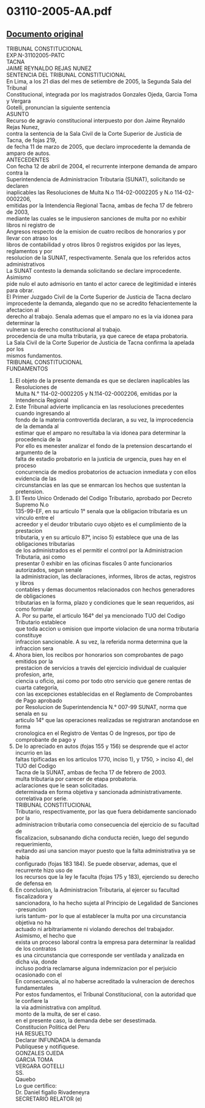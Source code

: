 
03110-2005-AA.pdf
=================
  
[Documento original](https://tc.gob.pe/jurisprudencia/2006/03110-2005-AA.pdf)  
---  
TRIBUNAL CONSTITUCIONAL  
EXP.N-31102005-PATC  
TACNA  
JAIME REYNALDO REJAS NUNEZ  
SENTENCIA DEL TRIBUNAL CONSTITUCIONAL  
En Lima, a los 21 dias del mes de setiembre de 2005, la Segunda Sala del Tribunal  
Constitucional, integrada por los magistrados Gonzales Ojeda, Garcia Toma y Vergara  
Gotelli, pronuncian la siguiente sentencia  
ASUNTO  
Recurso de agravio constitucional interpuesto por don Jaime Reynaldo Rejas Nunez,  
contra la sentencia de la Sala Civil de la Corte Superior de Justicia de Tacna, de fojas 219,  
de fecha 11 de marzo de 2005, que declaro improcedente la demanda de amparo de autos.  
ANTECEDENTES  
Con fecha 12 de abril de 2004, el recurrente interpone demanda de amparo contra la  
Superintendencia de Administracion Tributaria (SUNAT), solicitando se declaren  
inaplicables las Resoluciones de Multa N.o 114-02-0002205 y N.o 114-02-0002206,  
emitidas por la Intendencia Regional Tacna, ambas de fecha 17 de febrero de 2003,  
mediante las cuales se le impusieron sanciones de multa por no exhibir libros ni registro de  
Angresos respecto de la emision de cuatro recibos de honorarios y por llevar con atraso los  
libros de contabilidad y otros libros 0 registros exigidos por las leyes, reglamentos y por  
resolucion de la SUNAT, respectivamente. Senala que los referidos actos administrativos  
La SUNAT contesto la demanda solicitando se declare improcedente. Asimismo  
pide nulo el auto admisorio en tanto el actor carece de legitimidad e interés para obrar.  
El Primer Juzgado Civil de la Corte Superior de Justicia de Tacna declaro  
improcedente la demanda, alegando que no se acredito fehacientemente la afectacion al  
derecho al trabajo. Senala ademas que el amparo no es la via idonea para determinar la  
vulneran su derecho constitucional al trabajo.  
procedencia de una multa tributaria, ya que carece de etapa probatoria.  
La Sala Civil de la Corte Superior de Justicia de Tacna confirma la apelada por los  
mismos fundamentos.  
TRIBUNAL CONSTITUCIONAL  
FUNDAMENTOS  
1. El objeto de la presente demanda es que se declaren inaplicables las Resoluciones de  
Multa N.° 114-02-0002205 y N.114-02-0002206, emitidas por la Intendencia Regional  
2. Este Tribunal advierte implicancia en las resoluciones precedentes cuando ingresando al  
fondo de la materia controvertida declaran, a su vez, la improcedencia de la demanda al  
estimar que el amparo no resultaba la via idonea para determinar la procedencia de la  
Por ello es menester analizar el fondo de la pretension descartando el argumento de la  
falta de estadio probatorio en la justicia de urgencia, pues hay en el proceso  
concurrencia de medios probatorios de actuacion inmediata y con ellos evidencia de las  
circunstancias en las que se enmarcan los hechos que sustentan la pretension.  
3. El Texto Unico Ordenado del Codigo Tributario, aprobado por Decreto Supremo N.o  
135-99-EF, en su articulo 1° senala que la obligacion tributaria es un vinculo entre el  
acreedor y el deudor tributario cuyo objeto es el cumplimiento de la prestacion  
tributaria, y en su articulo 87°, inciso 5) establece que una de las obligaciones tributarias  
de los administrados es el permitir el control por la Administracion Tributaria, asi como  
presentar 0 exhibir en las oficinas fiscales 0 ante funcionarios autorizados, segun senale  
la administracion, las declaraciones, informes, libros de actas, registros y libros  
contables y demas documentos relacionados con hechos generadores de obligaciones  
tributarias en la forma, plazo y condiciones que le sean requeridos, asi como formular  
A. Por su parte, el articulo 164° del ya mencionado TUO del Codigo Tributario establece  
que toda accion u omision que importe violacion de una norma tributaria constituye  
infraccion sancionable. A su vez, la referida norma determina que la infraccion sera  
5. Ahora bien, los recibos por honorarios son comprobantes de pago emitidos por la  
prestacion de servicios a través del ejercicio individual de cualquier profesion, arte,  
ciencia u oficio, asi como por todo otro servicio que genere rentas de cuarta categoria,  
con las excepciones establecidas en el Reglamento de Comprobantes de Pago aprobado  
por Resolucion de Superintendencia N.° 007-99 SUNAT, norma que senala en su  
articulo 14° que las operaciones realizadas se registraran anotandose en forma  
cronologica en el Registro de Ventas O de Ingresos, por tipo de comprobante de pago y  
6. De lo apreciado en autos (fojas 155 y 156) se desprende que el actor incurrio en las  
faltas tipificadas en los articulos 1770, inciso 1), y 1750, > inciso 4), del TUO del Codigo  
Tacna de la SUNAT, ambas de fecha 17 de febrero de 2003.  
multa tributaria por carecer de etapa probatoria.  
aclaraciones que le sean solicitadas.  
determinada en forma objetiva y sancionada administrativamente.  
correlativa por serie.  
TRIBUNAL CONSTITUCIONAL  
Tributario, respectivamente, por las que fuera debidamente sancionado por la  
administracion tributaria como consecuencia del ejercicio de su facultad de  
fiscalizacion, subsanando dicha conducta recién, luego del segundo requerimiento,  
evitando asi una sancion mayor puesto que la falta administrativa ya se habia  
configurado (fojas 183 184). Se puede observar, ademas, que el recurrente hizo uso de  
los recursos que la ley le faculta (fojas 175 y 183), ejerciendo su derecho de defensa en  
7. En conclusion, la Administracion Tributaria, al ejercer su facultad fiscalizadora y  
sancionadora, lo ha hecho sujeta al Principio de Legalidad de Sanciones -presuncion  
iuris tantum- por lo que al establecer la multa por una circunstancia objetiva no ha  
actuado ni arbitrariamente ni violando derechos del trabajador. Asimismo, el hecho que  
exista un proceso laboral contra la empresa para determinar la realidad de los contratos  
es una circunstancia que corresponde ser ventilada y analizada en dicha via, donde  
incluso podria reclamarse alguna indemnizacion por el perjuicio ocasionado con el  
En consecuencia, al no haberse acreditado la vulneracion de derechos fundamentales  
Por estos fundamentos, el Tribunal Constitucional, con la autoridad que le confiere la  
la via administrativa con amplitud.  
monto de la multa, de ser el caso.  
en el presente caso, la demanda debe ser desestimada.  
Constitucion Politica del Peru  
HA RESUELTO  
Declarar INFUNDADA la demanda  
Publiquese y notifiquese.  
GONZALES OJEDA  
GARCIA TOMA  
VERGARA GOTELLI  
SS.  
Qauebo  
Lo gue certifico:  
Dr. Daniel figallo Rivadeneyra  
SECRETARIO RELATOR (e)